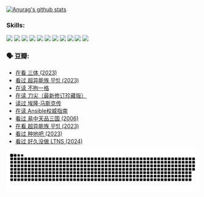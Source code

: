 
[![Anurag's github stats](https://github-readme-stats.vercel.app/api?username=w940853815)](https://github.com/anuraghazra/github-readme-stats)

### Skills:

<code><img height="32" src="https://cdn.jsdelivr.net/npm/simple-icons@v5/icons/python.svg"></code>
<code><img height="32" src="https://cdn.jsdelivr.net/npm/simple-icons@v5/icons/javascript.svg"></code>
<code><img height="32" src="https://cdn.jsdelivr.net/npm/simple-icons@v5/icons/django.svg"></code>
<code><img height="32" src="https://cdn.jsdelivr.net/npm/simple-icons@v5/icons/flask.svg"></code>
<code><img height="32" src="https://cdn.jsdelivr.net/npm/simple-icons@v5/icons/vuetify.svg"></code>
<code><img height="32" src="https://cdn.jsdelivr.net/npm/simple-icons@v5/icons/git.svg"></code>
<code><img height="32" src="https://cdn.jsdelivr.net/npm/simple-icons@v5/icons/docker.svg"></code>
<code><img height="32" src="https://cdn.jsdelivr.net/npm/simple-icons@v5/icons/postgresql.svg"></code>
<code><img height="32" src="https://cdn.jsdelivr.net/npm/simple-icons@v5/icons/elasticsearch.svg"></code>
<code><img height="32" src="https://cdn.jsdelivr.net/npm/simple-icons@v5/icons/macos.svg"></code>
<code><img height="32" src="https://cdn.jsdelivr.net/npm/simple-icons@v5/icons/linux.svg"></code>

### 🗣 豆瓣:

<!-- DOUBAN-ACTIVITIES:START -->
- [在看 三体‎ (2023)](https://www.douban.com/people/136069238/status/4558185093/?_i=11311136)
- [看过 超异能族 무빙‎ (2023)](https://www.douban.com/people/136069238/status/4556824186/?_i=11311137)
- [在读 不拘一格](https://www.douban.com/people/136069238/status/4541712161/?_i=11311137)
- [在读 刀尖（最新修订珍藏版）](https://www.douban.com/people/136069238/status/4541711339/?_i=11311137)
- [读过 埃隆·马斯克传](https://www.douban.com/people/136069238/status/4541710351/?_i=11311137)
- [在读 Ansible权威指南](https://www.douban.com/people/136069238/status/4539151450/?_i=11311137)
- [看过 易中天品三国‎ (2006)](https://www.douban.com/people/136069238/status/4529910812/?_i=11311137)
- [在看 超异能族 무빙‎ (2023)](https://www.douban.com/people/136069238/status/4527291077/?_i=11311137)
- [看过 种地吧‎ (2023)](https://www.douban.com/people/136069238/status/4527289637/?_i=11311137)
- [看过 好久没做 LTNS‎ (2024)](https://www.douban.com/people/136069238/status/4527289515/?_i=11311137)
<!-- DOUBAN-ACTIVITIES:END -->


![Snake animation](https://raw.githubusercontent.com/w940853815/w940853815/output/github-contribution-grid-snake.svg)

<!--
**w940853815/w940853815** is a ✨ _special_ ✨ repository because its `README.md` (this file) appears on your GitHub profile.

Here are some ideas to get you started:

- 🔭 I’m currently working on ...
- 🌱 I’m currently learning ...
- 👯 I’m looking to collaborate on ...
- 🤔 I’m looking for help with ...
- 💬 Ask me about ...
- 📫 How to reach me: ...
- 😄 Pronouns: ...
- ⚡ Fun fact: ...
-->
